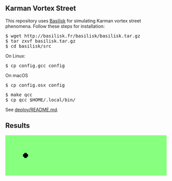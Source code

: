 <h2>Karman Vortex Street</h2>

This repository uses
[Basilisk](http://basilisk.fr/src/INSTALL)
for simulating Karman vortex street phenomena. Follow these steps for
installation:

<pre>
$ wget http://basilisk.fr/basilisk/basilisk.tar.gz
$ tar zxvf basilisk.tar.gz
$ cd basilisk/src
</pre>

On Linux:
<pre>
$ cp config.gcc config
</pre>

On macOS
<pre>
$ cp config.osx config
</pre>

<pre>
$ make qcc
$ cp qcc $HOME/.local/bin/
</pre>

See [deploy/README.md](deploy/README.md).

<h2>Results</h2>

<p align="center"><img src="img/karman.gif"/></p>
